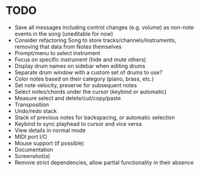 # TODO

- Save all messages including control changes (e.g. volume) as non-note events in the song (uneditable for now)
- Consider refactoring Song to store tracks/channels/instruments, removing that data from Notes themselves
- Prompt/menu to select instrument
- Focus on specific instrument (hide and mute others)
- Display drum names on sidebar when editing drums
- Separate drum window with a custom set of drums to use?
- Color notes based on their category (piano, brass, etc.)
- Set note velocity, preserve for subsequent notes
- Select notes/chords under the cursor (keybind or automatic)
- Measure select and delete/cut/copy/paste
- Transposition
- Undo/redo stack
- Stack of previous notes for backspacing, or automatic selection
- Keybind to sync playhead to cursor and vice versa
- View details in normal mode
- MIDI port I/O
- Mouse support (if possible)
- Documentation
- Screenshot(s)
- Remove strict dependencies, allow partial functionality in their absence
